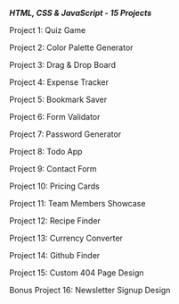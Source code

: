 **_HTML, CSS & JavaScript - 15 Projects_**

Project 1: Quiz Game

Project 2: Color Palette Generator

Project 3: Drag & Drop Board

Project 4: Expense Tracker

Project 5: Bookmark Saver

Project 6: Form Validator

Project 7: Password Generator

Project 8: Todo App

Project 9: Contact Form

Project 10: Pricing Cards

Project 11: Team Members Showcase

Project 12: Recipe Finder

Project 13: Currency Converter

Project 14: Github Finder

Project 15: Custom 404 Page Design

Bonus Project 16: Newsletter Signup Design
